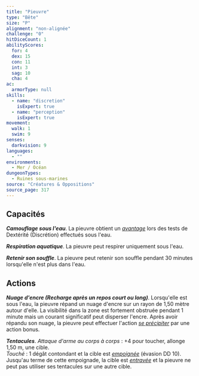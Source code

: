 ```yaml
---
title: "Pieuvre"
type: "Bête"
size: "P"
alignment: "non-alignée"
challenge: "0"
hitDiceCount: 1
abilityScores:
  for: 4
  dex: 15
  con: 11
  int: 3
  sag: 10
  cha: 4
ac: 
  armorType: null
skills: 
  - name: "discretion"
    isExpert: true
  - name: "perception"
    isExpert: true
movement: 
  walk: 1
  swim: 9
senses: 
  darkvision: 9
languages: 
  - ""
environments:
  - Mer / Océan
dungeonTypes:
  - Ruines sous-marines
source: "Créatures & Oppositions"
source_page: 317
---
```

## Capacités
_**Camouflage sous l'eau**_. La pieuvre obtient un [_avantage_](/utiliser-les-caracteristiques/#avantage-et-desavantage) lors des tests de Dextérité (Discrétion) effectués sous l'eau.

_**Respiration aquatique**_. La pieuvre peut respirer uniquement sous l'eau.

_**Retenir son souffle**_. La pieuvre peut retenir son souffle pendant 30 minutes lorsqu'elle n'est plus dans l'eau.

## Actions
_**Nuage d'encre (Recharge après un repos court ou long)**_. Lorsqu'elle est sous l'eau, la pieuvre répand un nuage d'encre sur un rayon de 1,50 mètre autour d'elle. La visibilité dans la zone est fortement obstruée pendant 1 minute mais un courant significatif peut disperser l'encre. Après avoir répandu son nuage, la pieuvre peut effectuer l'action [_se précipiter_](/combattre/#se-precipiter) par une action bonus.

_**Tentacules**_. _Attaque d'arme au corps à corps_ : +4 pour toucher, allonge 1,50 m, une cible.  
_Touché_ : 1 dégât contondant et la cible est [_empoignée_](/gerer-la-sante-du-personnage/#empoigne) (évasion DD 10). Jusqu'au terme de cette empoignade, la cible est [_entravée_](/gerer-la-sante-du-personnage/#entrave) et la pieuvre ne peut pas utiliser ses tentacules sur une autre cible.
